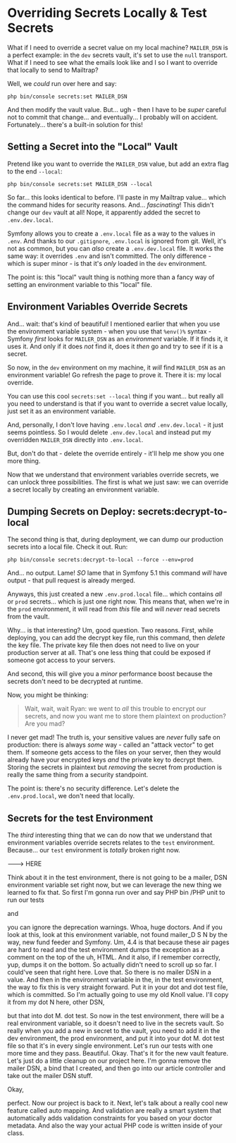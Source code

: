 # Overriding Secrets Locally & Test Secrets

What if I need to override a secret value on my local machine? `MAILER_DSN` is a
perfect example: in the `dev` secrets vault, it's set to use the `null` transport.
What if I need to see what the emails look like and I so I want to override that
locally to send to Mailtrap?

Well, we *could* run over here and say:

```terminal
php bin/console secrets:set MAILER_DSN
```

And then modify the vault value. But... ugh - then I have to be *super* careful
not to commit that change... and eventually... I probably will on accident.
Fortunately... there's a built-in solution for this!

## Setting a Secret into the "Local" Vault

Pretend like you want to override the `MAILER_DSN` value, but add an extra flag
to the end `--local`:

```terminal-silent
php bin/console secrets:set MAILER_DSN --local
```

So far... this looks identical to before. I'll paste in my Mailtrap value... which
the command hides for security reasons. And... *fascinating*! This didn't change
our `dev` vault at all! Nope, it apparently added the secret to `.env.dev.local`.


Symfony allows you to create a `.env.local` file as a way to the values in `.env`.
And thanks to our `.gitignore`, `.env.local` is ignored from git. Well, it's not
as common, but you can *also* create a `.env.dev.local` file. It works the same
way: it overrides `.env` and isn't committed. The only difference - which is super
minor - is that it's *only* loaded in the `dev` environment.

The point is: this "local" vault thing is nothing more than a fancy way of setting
an environment variable to this "local" file.

## Environment Variables Override Secrets

And... wait: that's kind of beautiful! I mentioned earlier that when you use the
environment variable system - when you use that `%env()%` syntax - Symfony *first*
looks for `MAILER_DSN` as an *environment* variable. If it finds it, it uses it.
And only if it does *not* find it, does it *then* go and try to see if it is a
secret.

So now, in the `dev` environment on my machine, it *will* find `MAILER_DSN` as
an environment variable! Go refresh the page to prove it. There it is: my local
override.

You can use this cool `secrets:set --local` thing if you want... but really all
you need to understand is that if you want to override a secret value locally,
just set it as an environment variable.

And, personally, I don't love having `.env.local` *and* `.env.dev.local` - it just
seems pointless. So I would delete `.env.dev.local` and instead put my overridden
`MAILER_DSN` directly into `.env.local`.

But, don't do that - delete the override entirely - it'll help me show you one
more thing.

Now that we understand that environment variables override secrets, we can
unlock three possibilities. The first is what we just saw: we can override a
secret locally by creating an environment variable.

## Dumping Secrets on Deploy: secrets:decrypt-to-local

The second thing is that, during deployment, we can dump our production secrets
into a local file. Check it out. Run:

```terminal
php bin/console secrets:decrypt-to-local --force --env=prod
```

And... no output. Lame! *SO* lame that in Symfony 5.1 this command *will* have
output - that pull request is already merged.

Anyways, this just created a new `.env.prod.local` file... which contains *all*
or `prod` secrets... which is just one right now. This means that, when we're in
the `prod` environment, it will read from *this* file and will *never* read secrets
from the vault.

Why... is that interesting? Um, good question. Two reasons. First, while deploying,
you can add the decrypt key file, run this command, then *delete* the key file.
The private key file then does not need to live on your production server at all.
That's one less thing that could be exposed if someone got access to your servers.

And second, this will give you a *minor* performance boost because the secrets
don't need to be decrypted at runtime.

Now, you might be thinking:

> Wait, wait, wait Ryan: we went to *all* this trouble to encrypt our secrets,
> and now you want me to store them plaintext on production? Are you mad?

I never get mad! The truth is, your sensitive values are *never* fully safe on
production: there is always *some* way - called an "attack vector" to get them.
If someone gets access to the files on your server, then they would already have
your encrypted keys *and* the private key to decrypt them. Storing the secrets in
plaintext but *removing* the secret from production is really the same thing from
a security standpoint.

The point is: there's no security difference. Let's delete the `.env.prod.local`,
we don't need that locally.

## Secrets for the test Environment

The *third* interesting thing that we can do now that we understand that environment
variables override secrets relates to the `test` environment. Because... our
`test` environment is *totally* broken right now.

---> HERE

Think about it in the test environment, there is not
going to be a mailer, DSN environment variable set right now, but we can leverage the
new thing we learned to fix that. So first I'm gonna run over and say PHP bin /PHP
unit to run our tests

and

you can ignore the deprecation warnings. Whoa, huge doctors. And if you look at this,
look at this environment variable, not found mailer_D S N by the way, new fund feeder
and Symfony. Um, 4.4 is that because these air pages are hard to read and the test
environment dumps the exception as a comment on the top of the uh, HTML. And it also,
if I remember correctly, yup, dumps it on the bottom. So actually didn't need to
scroll up so far. I could've seen that right here. Love that. So there is no mailer
DSN in a value. And then in the environment variable in the, in the test environment,
the way to fix this is very straight forward. Put it in your dot and dot test file,
which is committed. So I'm actually going to use my old Knoll value. I'll copy it
from my dot N here, other DSN,

but that into dot M. dot test. So now in the test environment, there will be a real
environment variable, so it doesn't need to live in the secrets vault. So really when
you add a new in secret to the vault, you need to add it in the dev environment, the
prod environment, and put it into your dot M. dot test file so that it's in every
single environment. Let's run our tests with one more time and they pass. Beautiful.
Okay. That's it for the new vault feature. Let's just do a little cleanup on our
project here. I'm gonna remove the mailer DSN, a bind that I created, and then go
into our article controller and take out the mailer DSN stuff.

Okay,

perfect. Now our project is back to it. Next, let's talk about a really cool new
feature called auto mapping. And validation are really a smart system that
automatically adds validation constraints for you based on your doctor metadata. And
also the way your actual PHP code is written inside of your class.
